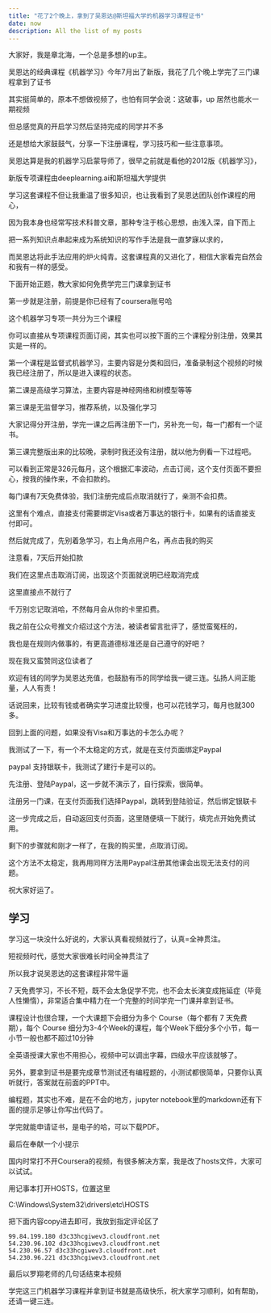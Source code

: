 ```yaml
---
title: "花了2个晚上，拿到了吴恩达@斯坦福大学的机器学习课程证书"
date: now
description: All the list of my posts
---
```



大家好，我是章北海，一个总是多想的up主。

吴恩达的经典课程《机器学习》今年7月出了新版，我花了几个晚上学完了三门课程拿到了证书

其实挺简单的，原本不想做视频了，也怕有同学会说：这破事，up 居然也能水一期视频

但总感觉真的开启学习然后坚持完成的同学并不多

还是想给大家鼓鼓气，分享一下注册课程，学习技巧和一些注意事项。

吴恩达算是我的机器学习启蒙导师了，很早之前就是看他的2012版《机器学习》，

新版专项课程由deeplearning.ai和斯坦福大学提供

学习这套课程不但让我重温了很多知识，也让我看到了吴恩达团队创作课程的用心，

因为我本身也经常写技术科普文章，那种专注于核心思想，由浅入深，自下而上

把一系列知识点串起来成为系统知识的写作手法是我一直梦寐以求的，

而吴恩达将此手法应用的炉火纯青。这套课程真的又进化了，相信大家看完自然会和我有一样的感受。

下面开始正题，教大家如何免费学完三门课拿到证书

第一步就是注册，前提是你已经有了coursera账号哈

这个机器学习专项一共分为三个课程

你可以直接从专项课程页面订阅，其实也可以按下面的三个课程分别注册，效果其实是一样的。

第一个课程是监督式机器学习，主要内容是分类和回归，准备录制这个视频的时候我已经注册了，所以是进入课程的状态。

第二课是高级学习算法，主要内容是神经网络和树模型等等

第三课是无监督学习，推荐系统，以及强化学习

大家记得分开注册，学完一课之后再注册下一门，另补充一句，每一门都有一个证书。

第三课完整版出来的比较晚，录制时我还没有注册，就以他为例看一下过程吧。

可以看到正常是326元每月，这个根据汇率波动，点击订阅，这个支付页面不要担心，按我的操作来，不会扣款的。

每门课有7天免费体验，我们注册完成后点取消就行了，亲测不会扣费。

这里有个难点，直接支付需要绑定Visa或者万事达的银行卡，如果有的话直接支付即可。

然后就完成了，先别着急学习，右上角点用户名，再点击我的购买

注意看，7天后开始扣款

我们在这里点击取消订阅，出现这个页面就说明已经取消完成

这里直接点不就行了

千万别忘记取消哈，不然每月会从你的卡里扣费。

我之前在公众号推文介绍过这个方法，被读者留言批评了，感觉蛮冤枉的，

我也是在规则内做事的，有更高道德标准还是自己遵守的好吧？

现在我又蛮赞同这位读者了

欢迎有钱的同学为吴恩达充值，也鼓励有币的同学给我一键三连。弘扬人间正能量，人人有责！

话说回来，比较有钱或者确实学习进度比较慢，也可以花钱学习，每月也就300多。

回到上面的问题，如果没有Visa和万事达的卡怎么办呢？

我测试了一下，有一个不太稳定的方式，就是在支付页面绑定Paypal

paypal 支持银联卡，我测试了建行卡是可以的。

先注册、登陆Paypal，这一步就不演示了，自行探索，很简单。

注册另一门课，在支付页面我们选择Paypal，跳转到登陆验证，然后绑定银联卡  

这一步完成之后，自动返回支付页面，这里随便填一下就行，填完点开始免费试用。 

剩下的步骤就和刚才一样了，在我的购买里，点取消订阅。

这个方法不太稳定，我再用同样方法用Paypal注册其他课会出现无法支付的问题。

祝大家好运了。

## 学习

学习这一块没什么好说的，大家认真看视频就行了，认真=全神贯注。

短视频时代，感觉大家很难长时间全神贯注了

所以我才说吴恩达的这套课程非常牛逼

7 天免费学习，不长不短，既不会太急促学不完，也不会太长演变成拖延症（毕竟人性懒惰），非常适合集中精力在一个完整的时间学完一门课并拿到证书。

课程设计也很合理，一个大课题下会细分为多个 Course（每个都有 7 天免费期），每个 Course 细分为3-4个Week的课程，每个Week下细分多个小节，每一小节一般也都不超过10分钟

全英语授课大家也不用担心，视频中可以调出字幕，四级水平应该就够了。

另外，要拿到证书是要完成章节测试还有编程题的，小测试都很简单，只要你认真听就行，答案就在前面的PPT中。

编程题，其实也不难，是在不会的地方，jupyter notebook里的markdown还有下面的提示足够让你写出代码了。

学完就能申请证书，是电子的哈，可以下载PDF。

最后在奉献一个小提示

国内时常打不开Coursera的视频，有很多解决方案，我是改了hosts文件，大家可以试试。

用记事本打开HOSTS，位置这里

C:\Windows\System32\drivers\etc\HOSTS

把下面内容copy进去即可，我放到指定评论区了

```
99.84.199.180 d3c33hcgiwev3.cloudfront.net
54.230.96.102 d3c33hcgiwev3.cloudfront.net 
54.230.96.57 d3c33hcgiwev3.cloudfront.net 
54.230.96.221 d3c33hcgiwev3.cloudfront.net
```

最后以罗翔老师的几句话结束本视频

学完这三门机器学习课程并拿到证书就是高级快乐，祝大家学习顺利，如有帮助，还请一键三连。
